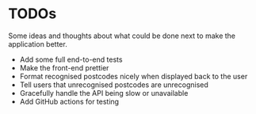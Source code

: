 # TODOs

Some ideas and thoughts about what could be done next to make the application better.

- Add some full end-to-end tests
- Make the front-end prettier
- Format recognised postcodes nicely when displayed back to the user
- Tell users that unrecognised postcodes are unrecognised
- Gracefully handle the API being slow or unavailable
- Add GitHub actions for testing
